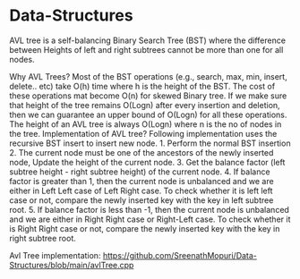# Data-Structures

AVL tree is a self-balancing Binary Search Tree (BST) where the difference between
Heights of left and right subtrees cannot be more than one for all nodes.

Why AVL Trees?
	Most of the BST operations (e.g., search, max, min, insert, delete.. etc) take O(h)
time where h is the height of the BST. The cost of these operations mat become O(n) for
skewed Binary tree. If we make sure that height of the tree remains O(Logn) after every
insertion and deletion, then we can guarantee an upper bound of O(Logn) for all these
operations. The height of an AVL tree is always O(Logn) where n is the no of nodes in the tree.
Implementation of AVL tree?
Following implementation uses the recursive BST insert to insert new node.
	1. Perform the normal BST insertion
	2. The current node must be one of the ancestors of the newly inserted node, Update
		the height of the current node.
	3. Get the balance factor (left subtree height - right subtree height) of the current node.
	4. If balance factor is greater than 1, then the current node is unbalanced and we are
		either in Left Left case of Left Right case. To check whether it is left left case 
		or not, compare the newly inserted key with the key in left subtree root.
	5. If balance factor is less than -1, then the current node is unbalanced and we are 
		either in Right Right case or Right-Left case. To check whether it is Right Right
		case or not, compare the newly inserted key with the key in right subtree root.
    
Avl Tree implementation:
https://github.com/SreenathMopuri/Data-Structures/blob/main/avlTree.cpp

